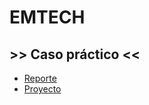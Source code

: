 # EMTECH

## >> Caso práctico <<

- [Reporte](https://github.com/xthaliax/EMTECH/blob/main/REPORTE-01-RUIZ-THAL%C3%8DA%20.pdf)
- [Proyecto](https://github.com/xthaliax/EMTECH/blob/main/PROYECTO-01-RUIZ-THAL%C3%8DA.py)
